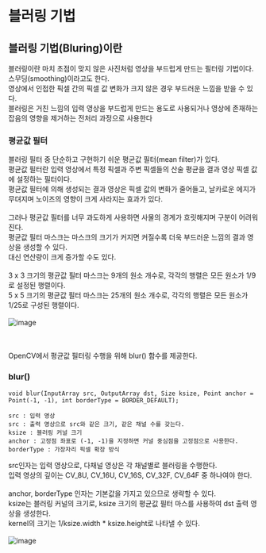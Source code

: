 # 블러링 기법

## 블러링 기법(Bluring)이란
블러링이란 마치 초점이 맞지 않은 사진처럼 영상을 부드럽게 만드는 필터링 기법이다. 스무딩(smoothing)이라고도 한다.
<br>
영상에서 인접한 픽셀 간의 픽셀 값 변화가 크지 않은 경우 부드러운 느낌을 받을 수 있다.
<br>
블러링은 거친 느낌의 입력 영상을 부드럽게 만드는 용도로 사용되거나 영상에 존재하는 잡음의 영향을 제거하는 전처리 과정으로 사용한다

### 평균값 필터
블러링 필터 중 단순하고 구현하기 쉬운 평균값 필터(mean filter)가 있다.
<br>
평균값 필터란 입력 영상에서 특정 픽셀과 주변 픽셀들의 산술 평균을 결과 영상 픽셀 값에 설정하는 필터이다.
<br>
평균값 필터에 의해 생성되는 결과 영상은 픽셀 값의 변화가 줄어들고, 날카로운 에지가 무뎌지며 노이즈의 영향이 크게 사라지는 효과가 있다.
<br>
<br>
그러나 평균값 필터를 너무 과도하게 사용하면 사물의 경계가 흐릿해지며 구분이 어려워진다.
<br>
평균값 필터 마스크는 마스크의 크기가 커지면 커질수록 더욱 부드러운 느낌의 결과 영상을 생성할 수 있다.
<br>
대신 연산량이 크게 증가할 수도 있다.
<br>
<br>
3 x 3 크기의 평균값 필터 마스크는 9개의 원소 개수로, 각각의 행렬은 모든 원소가 1/9로 설정된 행렬이다.
<br>
5 x 5 크기의 평균값 필터 마스크는 25개의 원소 개수로, 각각의 행렬은 모든 원소가 1/25로 구성된 행렬이다.
<br>
<br>
![image](https://user-images.githubusercontent.com/87363461/203896157-268d8ee3-e788-4fec-8c42-170778857d33.png)

<br>
<br>
OpenCV에서 평균값 필터링 수행을 위해 blur() 함수를 제공한다.

### blur()
```
void blur(InputArray src, OutputArray dst, Size ksize, Point anchor = Point(-1, -1), int borderType = BORDER_DEFAULT);

src : 입력 영상
src : 출력 영상으로 src와 같은 크기, 같은 채널 수를 갖는다.
ksize : 블러링 커널 크기
anchor : 고정점 좌표로 (-1, -1)을 지정하면 커널 중심점을 고정점으로 사용한다.
borderType : 가장자리 픽셀 확장 방식
```

src인자는 입력 영상으로, 다채널 영상은 각 채널별로 블러링을 수행한다.
<br>
입력 영상의 깊이는 CV_8U, CV_16U, CV_16S, CV_32F, CV_64F 중 하나여야 한다.
<br>
<br>
anchor, borderType 인자는 기본값을 가지고 있으므로 생략할 수 있다.
<br>
ksize는 블러링 커널의 크기로, ksize 크기의 평균값 필터 마스를 사용하여 dst 출력 영상을 생성한다.
<br>
kernel의 크기는 1/ksize.width * ksize.height로 나타낼 수 있다.
<br>
<br>
![image](https://user-images.githubusercontent.com/87363461/203896222-51ceba42-da3e-4b43-8f22-a69808eeb51f.png)

<br>
<br>
